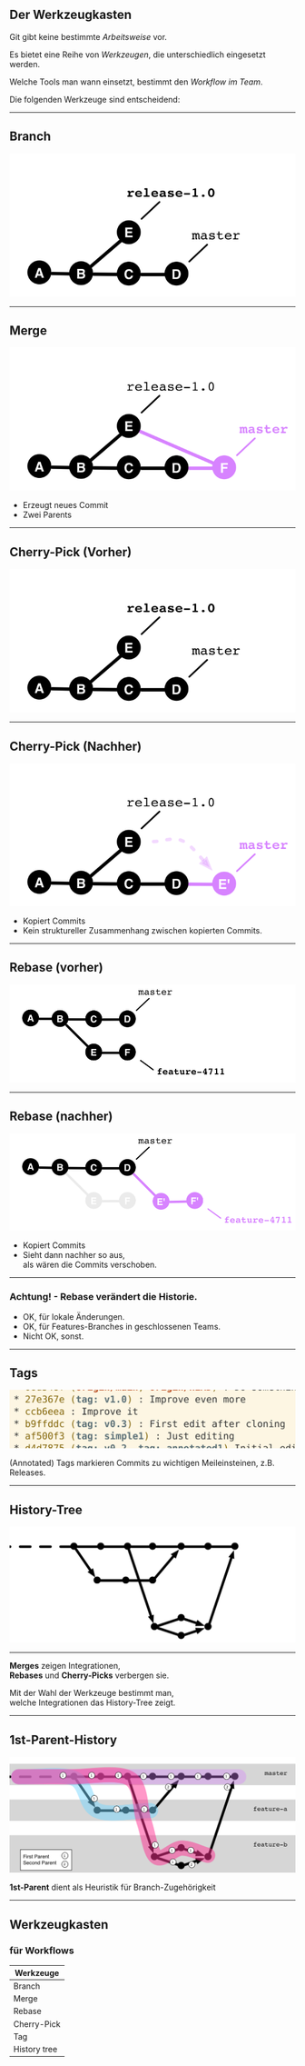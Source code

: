
## Der Werkzeugkasten

Git gibt keine bestimmte *Arbeitsweise* vor.

Es bietet eine Reihe von *Werkzeugen*,
die unterschiedlich eingesetzt werden.

Welche Tools man wann einsetzt,
bestimmt den *Workflow im Team*.

Die folgenden Werkzeuge sind entscheidend:


---


## Branch

 ![Branch Nachher](abb-branches-beispiel-nachher.png)

---

## Merge

![Branch Merge](abb-branches-beispiel-merge.png)

* Erzeugt neues Commit
* Zwei Parents


---

## Cherry-Pick (Vorher)

![Branch Nachher](abb-branches-beispiel-nachher.png)

---

## Cherry-Pick (Nachher)

 ![Rebase nachher](abb-branches-beispiel-cherry-pick.png)

  * Kopiert Commits
  * Kein struktureller Zusammenhang zwischen kopierten Commits.

---

## Rebase (vorher)

  ![Rebase vorher](abb-branches-beispiel-rebase-vorher.png)

---

## Rebase (nachher)

  ![Rebase nachher](abb-branches-beispiel-rebase-nachher.png)

 * Kopiert Commits
 * Sieht dann nachher so aus,<br/>
   als wären die Commits verschoben.


---


### Achtung! -  Rebase verändert die Historie.

* OK, für lokale Änderungen.
* OK, für Features-Branches in geschlossenen Teams.
* Nicht OK, sonst.


---


## Tags

![Tags](tags.png)

(Annotated) Tags markieren Commits zu wichtigen Meileinsteinen, z.B. Releases.


---

## History-Tree

![History-Tree](abb-1st-parent-history-0.png)

---

**Merges** zeigen Integrationen, <BR/>
**Rebases** und **Cherry-Picks** verbergen sie.
<BR/>

Mit der Wahl der Werkzeuge bestimmt man,<BR/>
welche Integrationen das History-Tree zeigt.

---

1st-Parent-History
------------------

![1st-Parent-History](abb-1st-parent-history-2.png)

**1st-Parent** dient als Heuristik für Branch-Zugehörigkeit

---

## Werkzeugkasten

### für Workflows

| Werkzeuge             |
|-----------------------|
| Branch                |
| Merge                 |
| Rebase                |
| Cherry-Pick           |
| Tag                   |
| History tree          |
